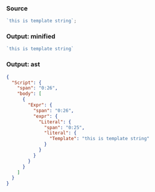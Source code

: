 ### Source
```js
`this is template string`;
```

### Output: minified
```js
`this is template string`
```

### Output: ast
```json
{
  "Script": {
    "span": "0:26",
    "body": [
      {
        "Expr": {
          "span": "0:26",
          "expr": {
            "Literal": {
              "span": "0:25",
              "literal": {
                "Template": "this is template string"
              }
            }
          }
        }
      }
    ]
  }
}
```
